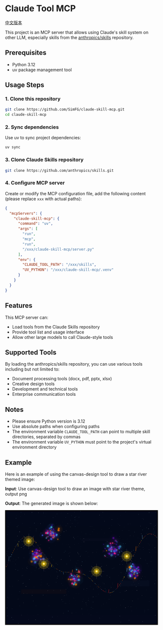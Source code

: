 # Claude Tool MCP

[中文版本](./README_CN.md)

This project is an MCP server that allows using Claude's skill system on other LLM, especially skills from the [anthropics/skills](https://github.com/anthropics/skills/tree/main) repository.

## Prerequisites

- Python 3.12
- uv package management tool

## Usage Steps

### 1. Clone this repository

```bash
git clone https://github.com/SimFG/claude-skill-mcp.git
cd claude-skill-mcp
```

### 2. Sync dependencies

Use uv to sync project dependencies:

```bash
uv sync
```

### 3. Clone Claude Skills repository

```bash
git clone https://github.com/anthropics/skills.git
```

### 4. Configure MCP server

Create or modify the MCP configuration file, add the following content (please replace `xxx` with actual paths):

```json
{
  "mcpServers": {
    "claude-skill-mcp": {
      "command": "uv",
      "args": [
        "run",
        "mcp",
        "run",
        "/xxx/claude-skill-mcp/server.py"
      ],
      "env": {
        "CLAUDE_TOOL_PATH": "/xxx/skills",
        "UV_PYTHON": "/xxx/claude-skill-mcp/.venv"
      }
    }
  }
}
```

## Features

This MCP server can:

- Load tools from the Claude Skills repository
- Provide tool list and usage interface
- Allow other large models to call Claude-style tools

## Supported Tools

By loading the anthropics/skills repository, you can use various tools including but not limited to:

- Document processing tools (docx, pdf, pptx, xlsx)
- Creative design tools
- Development and technical tools
- Enterprise communication tools

## Notes

- Please ensure Python version is 3.12
- Use absolute paths when configuring paths
- The environment variable `CLAUDE_TOOL_PATH` can point to multiple skill directories, separated by commas
- The environment variable `UV_PYTHON` must point to the project's virtual environment directory

## Example

Here is an example of using the canvas-design tool to draw a star river themed image:

**Input**:
Use canvas-design tool to draw an image with star river theme, output png

**Output**:
The generated image is shown below:

![Star River Image](example/canvas-design/stellar-river.png)